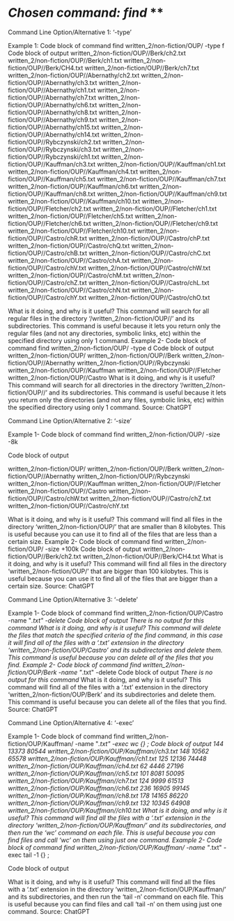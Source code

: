 # *Chosen command: find* **

Command Line Option/Alternative 1: ‘-type’ 

Example 1:
Code block of command
find written_2/non-fiction/OUP/ -type f
Code block of output
written_2/non-fiction/OUP//Berk/ch2.txt
written_2/non-fiction/OUP//Berk/ch1.txt
written_2/non-fiction/OUP//Berk/CH4.txt
written_2/non-fiction/OUP//Berk/ch7.txt
written_2/non-fiction/OUP//Abernathy/ch2.txt
written_2/non-fiction/OUP//Abernathy/ch3.txt
written_2/non-fiction/OUP//Abernathy/ch1.txt
written_2/non-fiction/OUP//Abernathy/ch7.txt
written_2/non-fiction/OUP//Abernathy/ch6.txt
written_2/non-fiction/OUP//Abernathy/ch8.txt
written_2/non-fiction/OUP//Abernathy/ch9.txt
written_2/non-fiction/OUP//Abernathy/ch15.txt
written_2/non-fiction/OUP//Abernathy/ch14.txt
written_2/non-fiction/OUP//Rybczynski/ch2.txt
written_2/non-fiction/OUP//Rybczynski/ch3.txt
written_2/non-fiction/OUP//Rybczynski/ch1.txt
written_2/non-fiction/OUP//Kauffman/ch3.txt
written_2/non-fiction/OUP//Kauffman/ch1.txt
written_2/non-fiction/OUP//Kauffman/ch4.txt
written_2/non-fiction/OUP//Kauffman/ch5.txt
written_2/non-fiction/OUP//Kauffman/ch7.txt
written_2/non-fiction/OUP//Kauffman/ch6.txt
written_2/non-fiction/OUP//Kauffman/ch8.txt
written_2/non-fiction/OUP//Kauffman/ch9.txt
written_2/non-fiction/OUP//Kauffman/ch10.txt
written_2/non-fiction/OUP//Fletcher/ch2.txt
written_2/non-fiction/OUP//Fletcher/ch1.txt
written_2/non-fiction/OUP//Fletcher/ch5.txt
written_2/non-fiction/OUP//Fletcher/ch6.txt
written_2/non-fiction/OUP//Fletcher/ch9.txt
written_2/non-fiction/OUP//Fletcher/ch10.txt
written_2/non-fiction/OUP//Castro/chR.txt
written_2/non-fiction/OUP//Castro/chP.txt
written_2/non-fiction/OUP//Castro/chQ.txt
written_2/non-fiction/OUP//Castro/chB.txt
written_2/non-fiction/OUP//Castro/chC.txt
written_2/non-fiction/OUP//Castro/chA.txt
written_2/non-fiction/OUP//Castro/chV.txt
written_2/non-fiction/OUP//Castro/chW.txt
written_2/non-fiction/OUP//Castro/chM.txt
written_2/non-fiction/OUP//Castro/chZ.txt
written_2/non-fiction/OUP//Castro/chL.txt
written_2/non-fiction/OUP//Castro/chN.txt
written_2/non-fiction/OUP//Castro/chY.txt
written_2/non-fiction/OUP//Castro/chO.txt

What is it doing, and why is it useful?
This command will search for all regular files in the directory ‘/written_2/non-fiction/OUP//’ and its subdirectories. This command is useful because it lets you return only the regular files (and not any directories, symbolic links, etc) within the specified directory using only 1 command.
Example 2-
Code block of command
find written_2/non-fiction/OUP/ -type d
Code block of output
written_2/non-fiction/OUP/
written_2/non-fiction/OUP//Berk
written_2/non-fiction/OUP//Abernathy
written_2/non-fiction/OUP//Rybczynski
written_2/non-fiction/OUP//Kauffman
written_2/non-fiction/OUP//Fletcher
written_2/non-fiction/OUP//Castro
What is it doing, and why is it useful?
This command will search for all directories in the directory ‘/written_2/non-fiction/OUP//’ and its subdirectories. This command is useful because it lets you return only the directories (and not any files, symbolic links, etc) within the specified directory using only 1 command.
Source:
ChatGPT

Command Line Option/Alternative 2: ‘-size’

Example 1-
Code block of command
find written_2/non-fiction/OUP/ -size -8k

Code block of output

written_2/non-fiction/OUP/
written_2/non-fiction/OUP//Berk
written_2/non-fiction/OUP//Abernathy
written_2/non-fiction/OUP//Rybczynski
written_2/non-fiction/OUP//Kauffman
written_2/non-fiction/OUP//Fletcher
written_2/non-fiction/OUP//Castro
written_2/non-fiction/OUP//Castro/chW.txt
written_2/non-fiction/OUP//Castro/chZ.txt
written_2/non-fiction/OUP//Castro/chY.txt

What is it doing, and why is it useful?
This command will find all files in the directory ‘written_2/non-fiction/OUP/’ that are smaller than 8 kilobytes. This is useful because you can use it to find all of the files that are less than a certain size.
Example 2-
Code block of command
find written_2/non-fiction/OUP/ -size +100k
Code block of output
written_2/non-fiction/OUP//Berk/ch2.txt
written_2/non-fiction/OUP//Berk/CH4.txt
What is it doing, and why is it useful?
This command will find all files in the directory ‘written_2/non-fiction/OUP/’ that are bigger than 100 kilobytes. This is useful because you can use it to find all of the files that are bigger than a certain size.
Source:
ChatGPT

Command Line Option/Alternative 3: ‘-delete’

Example 1-
Code block of command
find written_2/non-fiction/OUP/Castro -name "*.txt" -delete
Code block of output
*There is no output for this command*
What is it doing, and why is it useful?
This command will delete the files that match the specified criteria of the find command, in this case it will find all of the files with a ‘.txt’ extension in the directory ‘written_2/non-fiction/OUP/Castro’ and its subdirectories and delete them. This command is useful because you can delete all of the files that you find.
Example 2-
Code block of command
find written_2/non-fiction/OUP/Berk -name "*.txt" -delete
Code block of output
*There is no output for this command*
What is it doing, and why is it useful?
This command will find all of the files with a ‘.txt’ extension in the directory ‘written_2/non-fiction/OUP/Berk’ and its subdirectories and delete them. This command is useful because you can delete all of the files that you find.
Source:
ChatGPT

Command Line Option/Alternative 4: ‘-exec’

Example 1-
Code block of command
find written_2/non-fiction/OUP/Kauffman/ -name "*.txt" -exec wc {} \;
Code block of output
     144   13373   80544 written_2/non-fiction/OUP/Kauffman//ch3.txt
     148   10562   65578 written_2/non-fiction/OUP/Kauffman//ch1.txt
     125   12136   74448 written_2/non-fiction/OUP/Kauffman//ch4.txt
      62    4446   27196 written_2/non-fiction/OUP/Kauffman//ch5.txt
     101    8081   50095 written_2/non-fiction/OUP/Kauffman//ch7.txt
     124    9999   61513 written_2/non-fiction/OUP/Kauffman//ch6.txt
     236   16905   99145 written_2/non-fiction/OUP/Kauffman//ch8.txt
     178   14165   86220 written_2/non-fiction/OUP/Kauffman//ch9.txt
     132   10345   64908 written_2/non-fiction/OUP/Kauffman//ch10.txt
What is it doing, and why is it useful?
This command will find all the files with a ‘.txt’ extension in the directory ‘written_2/non-fiction/OUP/Kauffman/’ and its subdirectories, and then run the ‘wc’ command on each file. This is useful because you can find files and call ‘wc’ on them using just one command.
Example 2-
Code block of command
find written_2/non-fiction/OUP/Kauffman/ -name "*.txt" -exec tail -1 {} \;









Code block of output











What is it doing, and why is it useful?
This command will find all the files with a ‘.txt’ extension in the directory ‘written_2/non-fiction/OUP/Kauffman/’ and its subdirectories, and then run the ‘tail -n’ command on each file. This is useful because you can find files and call ‘tail -n’ on them using just one command.
Source:
ChatGPT

